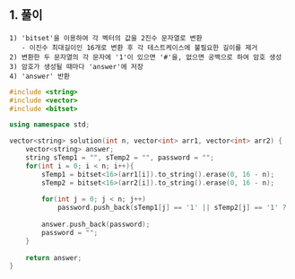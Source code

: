   ## 1. 풀이
    1) 'bitset'을 이용하여 각 벡터의 값을 2진수 문자열로 변환
       - 이진수 최대길이인 16개로 변환 후 각 테스트케이스에 불필요한 길이를 제거       
    2) 변환한 두 문자열의 각 문자에 '1'이 있으면 '#'을, 없으면 공백으로 하여 암호 생성    
    3) 암호가 생성될 때마다 'answer'에 저장    
    4) 'answer' 반환
    
  
```c++
#include <string>
#include <vector>
#include <bitset>

using namespace std;

vector<string> solution(int n, vector<int> arr1, vector<int> arr2) {
    vector<string> answer;
    string sTemp1 = "", sTemp2 = "", password = "";
    for(int i = 0; i < n; i++){
        sTemp1 = bitset<16>(arr1[i]).to_string().erase(0, 16 - n);
        sTemp2 = bitset<16>(arr2[i]).to_string().erase(0, 16 - n);
        
        for(int j = 0; j < n; j++)
            password.push_back(sTemp1[j] == '1' || sTemp2[j] == '1' ? '#' : ' ');        
        
        answer.push_back(password);      
        password = "";
    }
    
    return answer;
}
```
